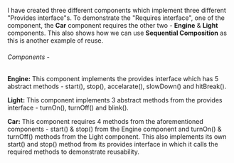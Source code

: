 I have created three different components which implement three different "Provides interface"s. To demonstrate the "Requires interface", one of the component, the **Car** component requires the other two - **Engine** & **Light** components. This also shows how we can use **Sequential Composition** as this is another example of reuse. 

###### Components - 

**Engine:** This component implements the provides interface which has 5 abstract methods - start(), stop(), accelarate(), slowDown() and hitBreak().

**Light:** This component implements 3 abstract methods from the provides interface - turnOn(), turnOff() and blink(). 

**Car:** This component requires 4 methods from the aforementioned components - start() & stop() from the Engine component and turnOn() & turnOff() methods from the Light component. This also implements its own start() and stop() method from its provides interface in which it calls the required methods to demonstrate reusability.   